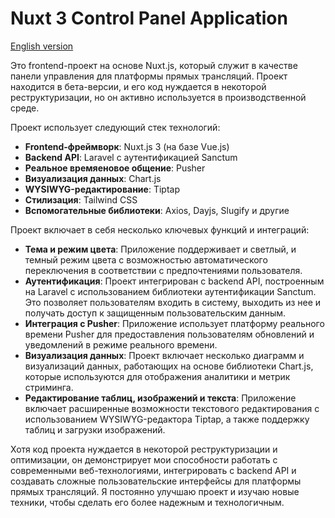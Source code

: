 # Nuxt 3 Control Panel Application

[English version](README.md)

Это frontend-проект на основе Nuxt.js, который служит в качестве панели управления для платформы прямых трансляций. Проект находится в бета-версии, и его код нуждается в некоторой реструктуризации, но он активно используется в производственной среде.

Проект использует следующий стек технологий:

- **Frontend-фреймворк**: Nuxt.js 3 (на базе Vue.js)
- **Backend API**: Laravel с аутентификацией Sanctum
- **Реальное времяеновое общение**: Pusher
- **Визуализация данных**: Chart.js
- **WYSIWYG-редактирование**: Tiptap
- **Стилизация**: Tailwind CSS
- **Вспомогательные библиотеки**: Axios, Dayjs, Slugify и другие

Проект включает в себя несколько ключевых функций и интеграций:

- **Тема и режим цвета**: Приложение поддерживает и светлый, и темный режим цвета с возможностью автоматического переключения в соответствии с предпочтениями пользователя.
- **Аутентификация**: Проект интегрирован с backend API, построенным на Laravel с использованием библиотеки аутентификации Sanctum. Это позволяет пользователям входить в систему, выходить из нее и получать доступ к защищенным пользовательским данным.
- **Интеграция с Pusher**: Приложение использует платформу реального времени Pusher для предоставления пользователям обновлений и уведомлений в режиме реального времени.
- **Визуализация данных**: Проект включает несколько диаграмм и визуализаций данных, работающих на основе библиотеки Chart.js, которые используются для отображения аналитики и метрик стриминга.
- **Редактирование таблиц, изображений и текста**: Приложение включает расширенные возможности текстового редактирования с использованием WYSIWYG-редактора Tiptap, а также поддержку таблиц и загрузки изображений.

Хотя код проекта нуждается в некоторой реструктуризации и оптимизации, он демонстрирует мои способности работать с современными веб-технологиями, интегрировать с backend API и создавать сложные пользовательские интерфейсы для платформы прямых трансляций. Я постоянно улучшаю проект и изучаю новые техники, чтобы сделать его более надежным и технологичным.